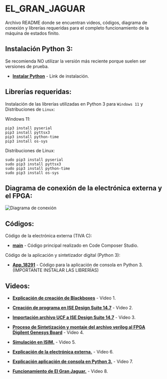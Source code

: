 # EL_GRAN_JAGUAR
Archivo README donde se encuentran videos, códigos, diagrama de conexión y librerías requeridas para el completo funcionamiento de la máquina de estados finito.

## Instalación Python 3:

Se recomienda NO utilizar la versión más reciente porque suelen ser versiones de prueba.

- __[Instalar Python](https://www.python.org/downloads/)__ - Link de instalación. 

## Librerías requeridas:

Instalación de las librerías utilizadas en Python 3 para `Windows 11` y Distribuciones de `Linux`:

Windows 11:

    pip3 install pyserial
    pip3 install pyttsx3
    pip3 install python-time
    pip3 install os-sys

Distribuciones de Linux:

    sudo pip3 install pyserial
    sudo pip3 install pyttsx3
    sudo pip3 install python-time
    sudo pip3 install os-sys
    
## Diagrama de conexión de la electrónica externa y el FPGA:

![Diagrama de conexión](https://github.com/Luis-Gomez98/EL_GRAN_JAGUAR/blob/main/Diagramas%20de%20Conexi%C3%B3n/CONEXION%20FPGA%20TIVA%20C.png)

## Códigos:

Código de la electrónica externa (TIVA C):

- __[main](https://github.com/Luis-Gomez98/EL_GRAN_JAGUAR/blob/main/main.c)__ - Código principal realizado en Code Composer Studio.

Código de la aplicación y sintetizador digital (Python 3): 

- __[App_18291](https://github.com/Luis-Gomez98/EL_GRAN_JAGUAR/blob/main/App_18291.py)__ - Código para la aplicación de consola en Python 3. (IMPORTANTE INSTALAR LAS LIBRERÍAS)

## Videos:

- __[Explicación de creación de Blackboxes](https://youtu.be/-3zbbkzytVc)__ - Video 1.

- __[Creación de programa en ISE Design Suite 14.7](https://youtu.be/HMclKwUTCZg)__ - Video 2.

- __[Importación archivo UCF a ISE Design Suite 14.7](https://youtu.be/LNEaPkqEDcc)__ - Video 3.

- __[Proceso de Sintetización y montaje del archivo verilog al FPGA Digilent Genesys Board](https://youtu.be/ttubQtCyglY)__ - Video 4.

- __[Simulación en ISIM.](https://youtu.be/42cC32TNNTo)__ - Video 5.

- __[Explicación de la electrónica externa.](https://youtu.be/I-KUMfvtae4)__ - Video 6.

- __[Explicación aplicación de consola en Python 3.](https://youtu.be/klTiH55PLWs)__ - Video 7.

- __[Funcionamiento de El Gran Jaguar.](https://youtu.be/QU9_QRYPk8c)__ - Video 8.



